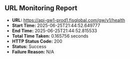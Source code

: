 ## URL Monitoring Report

- **URL:** https://api-gw1-prod1.fisglobal.com/gw/v1/health
- **Start Time:** 2025-06-25T21:44:52.649777
- **End Time:** 2025-06-25T21:44:52.815533
- **Total Time Taken:** 0.165756 seconds
- **HTTP Status Code:** 200
- **Status:** Success
- **Failure Reason:** N/A
